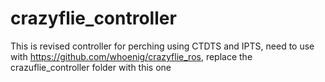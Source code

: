 # crazyflie_controller
This is revised controller for perching using CTDTS and IPTS, need to use with https://github.com/whoenig/crazyflie_ros, replace the crazuflie_controller folder with this one
